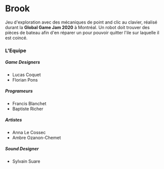 # Brook
Jeu d'exploration avec des mécaniques de point and clic au clavier, réalisé durant la **Global Game Jam 2020** à Montréal. Un robot doit trouver des pièces de bateau afin d'en réparer un pour pouvoir quitter l'ile sur laquelle il est coincé.

### L'Equipe
##### Game Designers
* Lucas Coquet
* Florian Pons
##### Programeurs
* Francis Blanchet
* Baptiste Richer
##### Artistes
* Anna Le Cossec
* Ambre Ozanon-Chemet
##### Sound Designer
* Sylvain Suare